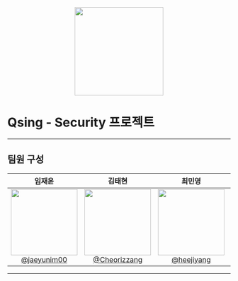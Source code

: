 
<div align="center">
  <img src="https://static.vecteezy.com/system/resources/previews/021/115/774/original/qr-code-free-png.png"  width="200" height="200" justify-content = "center"/>
</div>


# Qsing - Security 프로젝트
---

## 팀원 구성

<div align="center">

| **임재윤** | **김태현** | **최민영** | **강성민** | **이철훈** |
| :------: |  :------: | :------: | :------: | :------: |
| [<img src="https://avatars.githubusercontent.com/u/71920791?v=4" height=150 width=150> <br/> @jaeyunim00](https://github.com/jaeyunim00) | [<img src="https://avatars.githubusercontent.com/u/162107426?v=4" height=150 width=150> <br/> @Cheorizzang](https://github.com/kimtaehyeon1) | [<img src="https://avatars.githubusercontent.com/u/88540899?v=4" height=150 width=150> <br/> @heejiyang](https://github.com/cjrcjrdl1) | [<img src="https://avatars.githubusercontent.com/u/97745050?v=4" height=150 width=150> <br/> @journey-ji](https://github.com/kang-sungmin) | [<img src="https://avatars.githubusercontent.com/u/97745050?v=4" height=150 width=150> <br/> @Cheolhun](https://github.com/Cheolhun) |

</div>


---


